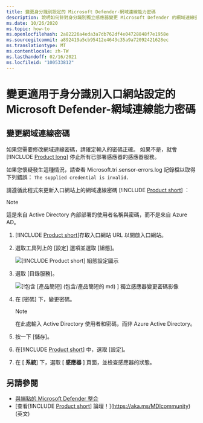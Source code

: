 ```yaml
---
title: 變更身分識別設定的 Microsoft Defender-網域連線能力密碼
description: 說明如何針對身分識別獨立感應器變更 Microsoft Defender 的網域連線密碼。
ms.date: 10/26/2020
ms.topic: how-to
ms.openlocfilehash: 2a82226a4eda3a7db762df4e04728848f7e1958e
ms.sourcegitcommit: a892419a5cb95412e4643c35a9a72092421628ec
ms.translationtype: MT
ms.contentlocale: zh-TW
ms.lasthandoff: 02/16/2021
ms.locfileid: "100533812"
---
```

# <a name="change-microsoft-defender-for-identity-portal-configuration---domain-connectivity-password"></a>變更適用于身分識別入口網站設定的 Microsoft Defender-網域連線能力密碼

## <a name="change-the-domain-connectivity-password"></a>變更網域連線密碼

如果您需要修改網域連線密碼，請確定輸入的密碼正確。 如果不是，就會 [!INCLUDE [Product long](includes/product-long.md)] 停止所有已部署感應器的感應器服務。

如果您懷疑發生這種情況，請查看 Microsoft.tri.sensor-errors.log 記錄檔以取得下列錯誤： `The supplied credential is invalid.`

請遵循此程式來更新入口網站上的網域連線密碼 [!INCLUDE [Product short](includes/product-short.md)] ：

> [!NOTE]
> 這是來自 Active Directory 內部部署的使用者名稱與密碼，而不是來自 Azure AD。

1. [!INCLUDE [Product short](includes/product-short.md)]存取入口網站 URL 以開啟入口網站。

1. 選取工具列上的 [設定] 選項並選取 [組態]。

    ![[!INCLUDE [Product short](includes/product-short.md)] 組態設定圖示](media/config-menu.png)

1. 選取 [目錄服務]。

    ![[!包含 [產品簡短] (包含/產品簡短的 md) ] 獨立感應器變更密碼影像](media/directory-services.png)

1. 在 [密碼] 下，變更密碼。

    > [!NOTE]
    > 在此處輸入 Active Directory 使用者和密碼，而非 Azure Active Directory。

1. 按一下 [儲存]。

1. 在[!INCLUDE [Product short](includes/product-short.md)] 中，選取 [設定]。
1. 在 [ **系統**] 下，選取 [ **感應器** ] 頁面，並檢查感應器的狀態。

## <a name="see-also"></a>另請參閱

- [與端點的 Microsoft Defender 整合](integrate-mde.md)
- [查看[!INCLUDE [Product short](includes/product-short.md)] 論壇！](https://aka.ms/MDIcommunity)\(英文\)

